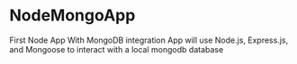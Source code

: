 # NodeMongoApp
First Node App With MongoDB integration
  App will use Node.js, Express.js, and Mongoose to interact with a local mongodb database
